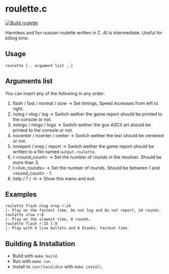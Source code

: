 # roulette.c
[![Build roulette](https://github.com/MinecraftPublisher/roulette/actions/workflows/build.yml/badge.svg)](https://github.com/MinecraftPublisher/roulette/actions/workflows/build.yml)

Harmless and fun russian roulette written in C. AI is intermediate. Useful for killing time.

## Usage
    roulette [.. argument list ..]

## Arguments list
You can insert any of the following in any order:
1. flash / fast / normal / slow → Set timings, Speed increases from left to right.
2. nolog / nlog / log → Switch wether the game report should be printed to the console or not.
3. nologo / nlogo / logo → Switch wether the gun ASCII art should be printed to the console or not.
4. nocenter / ncenter / center → Switch wether the text should be centered or not.
5. noreport / nrep / report → Switch wether the game report should be written to a file named `output.roulette`.
6. r:<round_count> → Set the number of rounds in the revolver. Should be more than 3.
7. l:<live_rounds> → Set the number of rounds. Should be between 1 and <round_count> - 1.
8. help / ? / -h → Show this menu and exit.

## Examples
    roulette flash nlog nrep r:24
    |- Play on the fastest time, Do not log and Do not report, 24 rounds.
    roulette slow r:8
    |- Play on the slowest time, 8 rounds.
    roulette flash r:15 l:9
    |- Play with 9 live bullets and 6 blanks. Fastest time.

## Building & Installation
- Build with `make build`.
- Run with `make run`.
- Install to `/usr/local/bin` with `make install`.